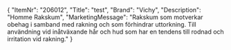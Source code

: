 {
  "ItemNr": "206012",
  "Title": "test",
  "Brand": "Vichy",
  "Description": "Homme Rakskum",
  "MarketingMessage": "Rakskum som motverkar obehag i samband med rakning och som förhindrar uttorkning. Till användning vid inåtväxande hår och hud som har en tendens till rodnad och irritation vid rakning."
}